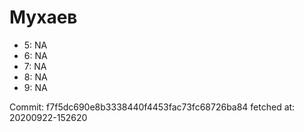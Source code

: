 # Мухаев
- 5: NA
- 6: NA
- 7: NA
- 8: NA
- 9: NA

Commit: f7f5dc690e8b3338440f4453fac73fc68726ba84
 fetched at: 20200922-152620

